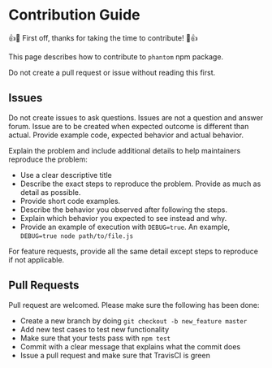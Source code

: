 # Contribution Guide

:+1::tada: First off, thanks for taking the time to contribute! :tada::+1:

This page describes how to contribute to `phantom` npm package.

Do not create a pull request or issue without reading this first.

## Issues
Do not create issues to ask questions. Issues are not a question and answer forum. Issue are to be created when expected outcome is different than actual. Provide example code, expected behavior and actual behavior.

Explain the problem and include additional details to help maintainers reproduce the problem:

* Use a clear descriptive title
* Describe the exact steps to reproduce the problem. Provide as much as detail as possible.
* Provide short code examples.
* Describe the behavior you observed after following the steps.
* Explain which behavior you expected to see instead and why.
* Provide an example of execution with `DEBUG=true`. An example, `DEBUG=true node path/to/file.js`

For feature requests, provide all the same detail except steps to reproduce if not applicable.

## Pull Requests
Pull request are welcomed. Please make sure the following has been done:

* Create a new branch by doing `git checkout -b new_feature master`
* Add new test cases to test new functionality
* Make sure that your tests pass with `npm test`
* Commit with a clear message that explains what the commit does
* Issue a pull request and make sure that TravisCI is green
